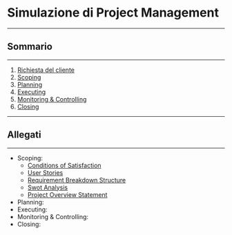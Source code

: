 # Simulazione di Project Management

---

## Sommario

---

1. [Richiesta del cliente](0-request/index.md)
2. [Scoping](1-scoping/index.md)
3. [Planning](2-planning/index.md)
4. [Executing](3-executing/index.md)
5. [Monitoring & Controlling](4-monitoring-and-controlling/index.md)
6. [Closing](5-closing/index.md)

---

## Allegati

---

- Scoping:
  - [Conditions of Satisfaction](attachments/cos.md)
  - [User Stories](attachments/user-stories.md)
  - [Requirement Breakdown Structure](attachments/rbs.md)
  - [Swot Analysis](attachments/swot-analysis.md)
  - [Project Overview Statement](attachments/pos.md)
- Planning:
- Executing:
- Monitoring & Controlling:
- Closing: